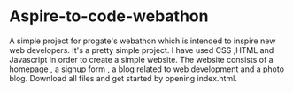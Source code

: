 # Aspire-to-code-webathon
A simple project for progate's webathon which is intended to inspire new web developers.
It's a pretty simple project. I have used  CSS ,HTML and Javascript in order to create a simple website. The website consists of a homepage , a signup form , a blog related to web development and a photo blog.
Download all files and get started by opening index.html.

